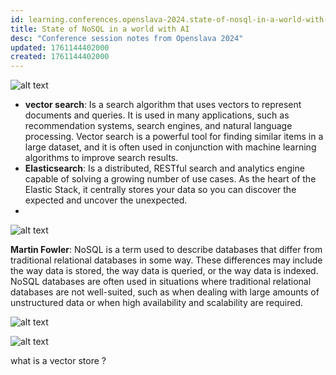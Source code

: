 ```yaml
---
id: learning.conferences.openslava-2024.state-of-nosql-in-a-world-with-ai
title: State of NoSQL in a world with AI
desc: "Conference session notes from Openslava 2024"
updated: 1761144402000
created: 1761144402000
---
```



![alt text](image.png)

- **vector search**: Is a search algorithm that uses vectors to represent documents and queries. It is used in many applications, such as recommendation systems, search engines, and natural language processing. Vector search is a powerful tool for finding similar items in a large dataset, and it is often used in conjunction with machine learning algorithms to improve search results.
- **Elasticsearch**: Is a distributed, RESTful search and analytics engine capable of solving a growing number of use cases. As the heart of the Elastic Stack, it centrally stores your data so you can discover the expected and uncover the unexpected.
- 


![alt text](image-1.png)

**Martin Fowler**: NoSQL is a term used to describe databases that differ from traditional relational databases in some way. These differences may include the way data is stored, the way data is queried, or the way data is indexed. NoSQL databases are often used in situations where traditional relational databases are not well-suited, such as when dealing with large amounts of unstructured data or when high availability and scalability are required.

![alt text](image-3.png)

![alt text](image-4.png)

what is a vector store ? 